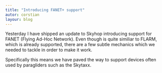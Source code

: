 ```yaml
---
title: "Introducing FANET+ support"
autor: corstian
layour: blog
---
```


Yesterday I have shipped an update to Skyhop introducing support for FANET (Flying Ad-Hoc Network). Even though is quite similiar to FLARM, which is already supported, there are a few subtle mechanics which we needed to tackle in order to make it work.

Specifically this means we have paved the way to support devices often used by paragliders such as the Skytaxx. 